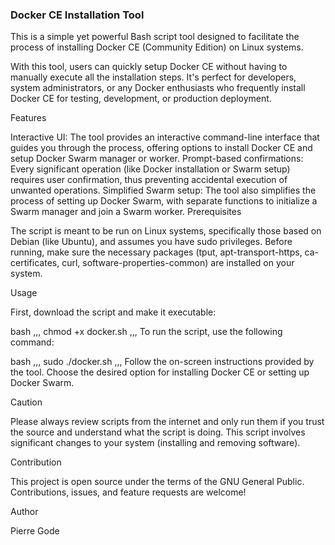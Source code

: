 <h3>Docker CE Installation Tool</h3>

This is a simple yet powerful Bash script tool designed to facilitate the process of installing Docker CE (Community Edition) on Linux systems.

With this tool, users can quickly setup Docker CE without having to manually execute all the installation steps. It's perfect for developers, system administrators, or any Docker enthusiasts who frequently install Docker CE for testing, development, or production deployment.

Features

Interactive UI: The tool provides an interactive command-line interface that guides you through the process, offering options to install Docker CE and setup Docker Swarm manager or worker.
Prompt-based confirmations: Every significant operation (like Docker installation or Swarm setup) requires user confirmation, thus preventing accidental execution of unwanted operations.
Simplified Swarm setup: The tool also simplifies the process of setting up Docker Swarm, with separate functions to initialize a Swarm manager and join a Swarm worker.
Prerequisites

The script is meant to be run on Linux systems, specifically those based on Debian (like Ubuntu), and assumes you have sudo privileges. Before running, make sure the necessary packages (tput, apt-transport-https, ca-certificates, curl, software-properties-common) are installed on your system.

Usage

First, download the script and make it executable:

bash
,,,
chmod +x docker.sh
,,,
To run the script, use the following command:

bash
,,,
sudo ./docker.sh
,,,
Follow the on-screen instructions provided by the tool. Choose the desired option for installing Docker CE or setting up Docker Swarm.

Caution

Please always review scripts from the internet and only run them if you trust the source and understand what the script is doing. This script involves significant changes to your system (installing and removing software).

Contribution

This project is open source under the terms of the GNU General Public. Contributions, issues, and feature requests are welcome!

Author

Pierre Gode
